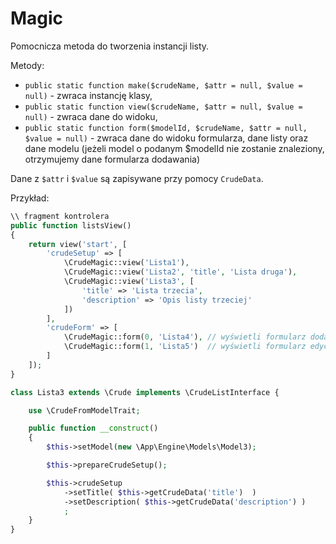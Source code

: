 Magic
===

Pomocnicza metoda do tworzenia instancji listy.

Metody:
* `public static function make($crudeName, $attr = null, $value = null)` - zwraca instancję klasy,
* `public static function view($crudeName, $attr = null, $value = null)` - zwraca dane do widoku,
* `public static function form($modelId, $crudeName, $attr = null, $value = null)` - zwraca dane do widoku formularza, dane listy oraz dane modelu (jeżeli model o podanym $modelId nie zostanie znaleziony, otrzymujemy dane formularza dodawania)

Dane z `$attr` i `$value` są zapisywane przy pomocy `CrudeData`.

Przykład:
```php
\\ fragment kontrolera
public function listsView()
{
    return view('start', [
        'crudeSetup' => [
            \CrudeMagic::view('Lista1'),
            \CrudeMagic::view('Lista2', 'title', 'Lista druga'),
            \CrudeMagic::view('Lista3', [
                'title' => 'Lista trzecia',
                'description' => 'Opis listy trzeciej'
            ])
        ],
        'crudeForm' => [
            \CrudeMagic::form(0, 'Lista4'), // wyświetli formularz dodawania dla listy 'Lista4'
            \CrudeMagic::form(1, 'Lista5')  // wyświetli formularz edycji dla listy 'Lista5' i modelu o id = 1
        ]
    ]);
}
```

```php
class Lista3 extends \Crude implements \CrudeListInterface {

    use \CrudeFromModelTrait;

    public function __construct()
    {
        $this->setModel(new \App\Engine\Models\Model3);

        $this->prepareCrudeSetup();

        $this->crudeSetup
            ->setTitle( $this->getCrudeData('title')  )
            ->setDescription( $this->getCrudeData('description') )
            ;
    }
}
```
